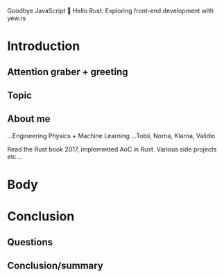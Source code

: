 Goodbye JavaScript 👋 Hello Rust: Exploring front-end development with yew.rs 

# Introduction
## Attention graber + greeting

## Topic

## About me
...Engineering Physics + Machine Learning
...Tobii, Norna, Klarna, Validio

Read the Rust book 2017, implemented AoC in Rust. Various side projects etc...

# Body

# Conclusion

## Questions

## Conclusion/summary
